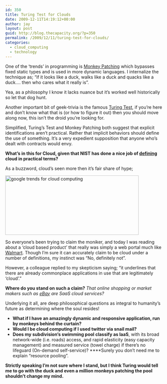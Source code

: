 ```yaml
---
id: 350
title: Turing Test for Clouds
date: 2009-12-11T14:19:12+00:00
author: jay
layout: post
guid: http://blog.thecapacity.org/?p=350
permalink: /2009/12/11/turing-test-for-clouds/
categories:
  - cloud_computing
  - technology
---
```

One of the &#8216;trends&#8217; in programming is [Monkey Patching](http://en.wikipedia.org/wiki/Monkey_patch) which bypasses fixed static types and is used in more dynamic languages. I internalize the technique as; &#8220;if it looks like a duck, walks like a duck and quacks like a duck&#8230;. then who cares what it really is&#8221;.

Yea, as a philosophy I know it lacks nuance but it&#8217;s worked well historically so let that dog hunt.

Another important bit of geek-trivia is the famous [Turing Test](http://en.wikipedia.org/wiki/Turing_test), if you&#8217;re here and don&#8217;t know what that is (or how to figure it out) then you should move along now, this isn&#8217;t the droid you&#8217;re looking for.

Simplified, Turing&#8217;s Test and Monkey Patching both suggest that explicit identifications aren&#8217;t practical. Rather that implicit behaviors should define the use of something. It&#8217;s a very expedient supposition that anyone who&#8217;s dealt with contracts would envy.

**What&#8217;s in this for Cloud, given that NIST has done a nice job of [defining](http://csrc.nist.gov/groups/SNS/cloud-computing/) cloud in practical terms?**

As a buzzword, cloud&#8217;s seen more then it&#8217;s fair share of hype;

<img src="http://www.google.com/trends/viz?q=cloud+computing&date=all&geo=all&graph=weekly_img&sort=1&sa=N" alt="google trends for cloud computing" width="424" height="189" />

So everyone&#8217;s been trying to claim the moniker, and today I was reading about a &#8216;cloud based product&#8217; that really was simply a web portal much like [Walmart](walmart.com). Though I&#8217;m sure it can accurately claim to be cloud under a number of definitions, my instinct was &#8220;No, definitely not&#8221;.

However, a colleague replied to my skepticism saying; &#8220;it underlines that there are already commonplace applications in use that are legitimately &#8216;cloud&#8217;.&#8221;

**Where do you stand on such a claim?** _That online shopping or market makers such as [eBay](http://www.ebay.com/) are SaaS cloud services?_

Underlying it all, are deep philosophical questions as integral to humanity&#8217;s future as determining where the soul resides!

  * **What if I have an amazingly dynamic and responsive application, run by monkeys behind the curtain?**
  * **Would I be cloud computing if I used twitter via snail mail?**
  * **Does my subdivision&#8217;s swimming pool classify as IaaS**, with its broad network-wide (i.e. roads) access, and rapid elasticity (easy capacity management) and measured service (towel charge) if there&#8217;s no lifeguard (On-demand self-service)? ****Surely you don&#8217;t need me to explain &#8220;resource pooling&#8221;.

**Strictly speaking I&#8217;m not sure where I stand, but I think Turing would tell me to go with the duck and even a million monkeys patching the pool shouldn&#8217;t change my mind.**
